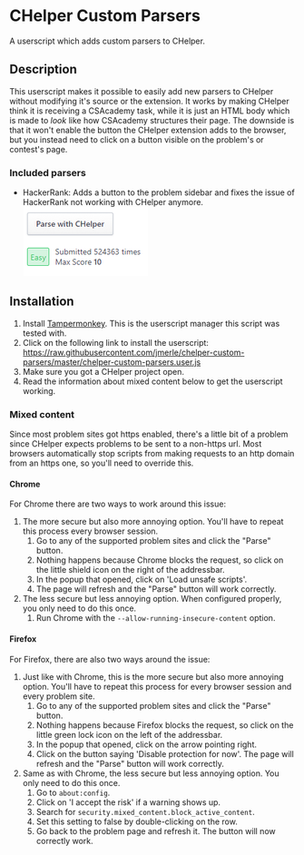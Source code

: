 # CHelper Custom Parsers
A userscript which adds custom parsers to CHelper.

## Description
This userscript makes it possible to easily add new parsers to CHelper without modifying it's source or the extension. It works by making CHelper think it is receiving a CSAcademy task, while it is just an HTML body which is made to *look* like how CSAcademy structures their page. The downside is that it won't enable the button the CHelper extension adds to the browser, but you instead need to click on a button visible on the problem's or contest's page.

### Included parsers
- HackerRank: Adds a button to the problem sidebar and fixes the issue of HackerRank not working with CHelper anymore.  
![HackerRank example](images/hackerrank.png)

## Installation

1. Install [Tampermonkey](https://tampermonkey.net/). This is the userscript manager this script was tested with.
2. Click on the following link to install the userscript:
https://raw.githubusercontent.com/jmerle/chelper-custom-parsers/master/chelper-custom-parsers.user.js
3. Make sure you got a CHelper project open.
4. Read the information about mixed content below to get the userscript working.

### Mixed content
Since most problem sites got https enabled, there's a little bit of a problem since CHelper expects problems to be sent to a non-https url. Most browsers automatically stop scripts from making requests to an http domain from an https one, so you'll need to override this.

#### Chrome
For Chrome there are two ways to work around this issue:
1. The more secure but also more annoying option. You'll have to repeat this process every browser session.
    1. Go to any of the supported problem sites and click the "Parse" button.
    2. Nothing happens because Chrome blocks the request, so click on the little shield icon on the right of the addressbar.
    3. In the popup that opened, click on 'Load unsafe scripts'.
    4. The page will refresh and the "Parse" button will work correctly.
2. The less secure but less annoying option. When configured properly, you only need to do this once.
    1. Run Chrome with the `--allow-running-insecure-content` option.

#### Firefox
For Firefox, there are also two ways around the issue:
1. Just like with Chrome, this is the more secure but also more annoying option. You'll have to repeat this process for every browser session and every problem site.
    1. Go to any of the supported problem sites and click the "Parse" button.
    2. Nothing happens because Firefox blocks the request, so click on the little green lock icon on the left of the addressbar.
    3. In the popup that opened, click on the arrow pointing right.
    4. Click on the button saying 'Disable protection for now'. The page will refresh and the "Parse" button will work correctly.
2. Same as with Chrome, the less secure but less annoying option. You only need to do this once.
    1. Go to `about:config`.
    2. Click on 'I accept the risk' if a warning shows up.
    3. Search for `security.mixed_content.block_active_content`.
    4. Set this setting to false by double-clicking on the row.
    5. Go back to the problem page and refresh it. The button will now correctly work.
